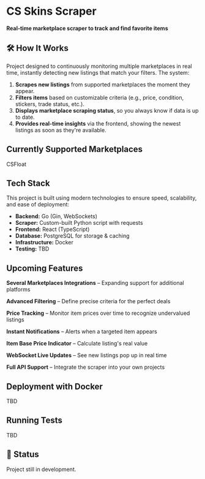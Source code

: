 # CS Skins Scraper

**Real-time marketplace scraper to track and find favorite items**

## 🛠 How It Works

Project designed to continuously monitoring multiple marketplaces in real time, instantly detecting new listings that match your filters. The system:

1. **Scrapes new listings** from supported marketplaces the moment they appear.
2. **Filters items** based on customizable criteria (e.g., price, condition, stickers, trade status, etc.).
3. **Displays marketplace scraping status**, so you always know if data is up to date.
4. **Provides real-time insights** via the frontend, showing the newest listings as soon as they're available.

## Currently Supported Marketplaces

CSFloat

## Tech Stack

This project is built using modern technologies to ensure speed, scalability, and ease of deployment:

- **Backend:** Go (Gin, WebSockets)
- **Scraper:** Custom-built Python script with requests
- **Frontend:** React (TypeScript)
- **Database:** PostgreSQL for storage & caching
- **Infrastructure:** Docker
- **Testing:** TBD

## Upcoming Features

**Several Marketplaces Integrations** – Expanding support for additional platforms

**Advanced Filtering** – Define precise criteria for the perfect deals

**Price Tracking** – Monitor item prices over time to recognize undervalued listings

**Instant Notifications** – Alerts when a targeted item appears

**Item Base Price Indicator** – Calculate listing's real value

**WebSocket Live Updates** – See new listings pop up in real time

**Full API Support** – Integrate the scraper into your own projects

## Deployment with Docker

TBD

## Running Tests

TBD

## 📌 Status

Project still in development.